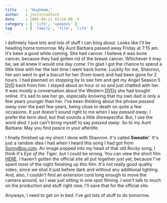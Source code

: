 ```yaml
---
title    : "Hughmmm…"
author   : justintadlock
date     : 2005-06-11 03:54:00 -5
category : [ 'life', 'updates' ]
tag      : [ 'family', 'film', 'life' ]
---
```


I definitely have lots and lots of stuff I can blog about.
Looks like I'll be heading home tomorrow.  My Aunt Barbara passed away Friday at 7:15 am.  It's been a good while coming.  She had cancer.  I believe it was bone cancer, because they had gotten rid of the breast cancer.  Whichever it may be, we all knew it would one day come.  I'm glad I got the chance to spend a little time with her the last time I went back home.  Luckily for me, Shannon, her son went to get a biscuit for her (from town) and had been gone for 2 hours.  I had planned on stopping by to see him and get my <em> Angel</em> Season 5 <acronym title="Digital Video Disc"> DVD</acronym> back from him.  I stayed about an hour or so and just chatted with her.  It was mostly a conversation about the Western <acronym title="Digital Video Discs"> DVDs</acronym> she had bought online.  It's sad to see her go, especially knowing that my own dad is only a few years younger than her.  I've been thinking about the phrase <em> passed away</em> over the past few years, being close to death on quite a few occasions.  It just doesn't sound right to me when I say <em> passed away</em>.  I prefer the term <em> died</em>, but that sounds a little disrespectful.  But, I use the word <em> died</em>.  I just can't bring myself to say <em> passed away</em>.  So to my Aunt Barbara: May you find peace in your afterlife.

I finally finished up my short I done with Shannon.  It's called <strong> Sweatin'</strong>.  It's just a random idea I had when I heard this song I had got from <a href="http://www.sonnyboo.com" rel="external"> SonnyBoo.com</a>.  An image popped into my head of that old <em> Rocky</em> song, I think it's <em> Eye of the Tiger</em>, but I could be wrong.  You can view the short film <a href="/?p=392"> HERE</a>.  I haven't gotten the official site all put together just yet, because I've spent most of the night finishing up this film.  It's not really good quality video, since we shot it just before dark and without any additional lighting.  And, also, I couldn't find an extension cord long enough to move the camera around, so I was just sitting in one spot filming.  I won't talk to much on the production and stuff right now, I'll save that for the official site.

Anyways, I need to get on in bed.  I've got lots of stuff to do tomorrow.
